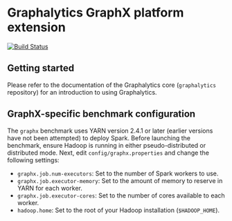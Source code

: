 # Graphalytics GraphX platform extension

[![Build Status](http://jenkins.tribler.org/buildStatus/icon?job=Graphalytics_GraphX_master_tester)](http://jenkins.tribler.org/job/Graphalytics_GraphX_master_tester/)


## Getting started

Please refer to the documentation of the Graphalytics core (`graphalytics` repository) for an introduction to using Graphalytics.


## GraphX-specific benchmark configuration

The `graphx` benchmark uses YARN version 2.4.1 or later (earlier versions have not been attempted) to deploy Spark. Before launching the benchmark, ensure Hadoop is running in either pseudo-distributed or distributed mode. Next, edit `config/graphx.properties` and change the following settings:

 - `graphx.job.num-executors`: Set to the number of Spark workers to use.
 - `graphx.job.executor-memory`: Set to the amount of memory to reserve in YARN for each worker.
 - `graphx.job.executor-cores`: Set to the number of cores available to each worker.
 - `hadoop.home`: Set to the root of your Hadoop installation (`$HADOOP_HOME`).

